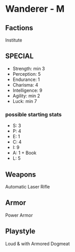 # Wanderer - M

## Factions

Institute

## SPECIAL

- Strength: min 3
- Perception: 5
- Endurance: 1
- Charisma: 4
- Intelligence: 9
- Agility: min 2
- Luck: min 7

### possible starting stats

- S: 3
- P: 4
- E: 1
- C: 4
- I: 9
- A: 1 + Book
- L: 5

## Weapons

Automatic Laser Rifle

## Armor

Power Armor

## Playstyle

Loud & with Armored Dogmeat
